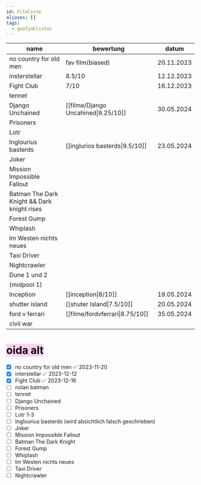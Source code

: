 ```yaml
---
id: Filmliste
aliases: []
tags:
  - goofyahlisten
---
```


| name                                        | bewertung                           | datum      |
| ------------------------------------------- | ----------------------------------- | ---------- |
| no country for old men                      | fav film(biased)                    | 20.11.2023 |
| insterstellar                               | 8.5/10                              | 12.12.2023 |
| Fight Club                                  | 7/10                                | 16.12.2023 |
| tennet                                      |                                     |            |
| Django Unchained                            | [[filme/Django Uncahined\|9.25/10]] | 30.05.2024 |
| Prisoners                                   |                                     |            |
| Lotr                                        |                                     |            |
| Inglourius basterds                         | [[inglurios basterds\|9.5/10]]      | 23.05.2024 |
| Joker                                       |                                     |            |
| Mission Impossible Fallout                  |                                     |            |
| Batman The Dark Knight && Dark knight rises |                                     |            |
| Forest Gump                                 |                                     |            |
| Whiplash                                    |                                     |            |
| Im Westen nichts neues                      |                                     |            |
| Taxi Driver                                 |                                     |            |
| Nightcrawler                                |                                     |            |
| Dune 1 und 2                                |                                     |            |
| (midpool 1)                                 |                                     |            |
| Inception                                   | [[inception\|8/10]]                 | 19.05.2024 |
| shutter island                              | [[shuter Island\|7.5/10]]           | 20.05.2024 |
| ford v ferrari                              | [[filme/fordvferrari\|8.75/10]]     | 35.05.2024 |
| civil war                                   |                                     |            |

# <mark style="background: #FFB8EBA6;">oida alt</mark>

- [x] no country for old men ✅ 2023-11-20
- [x] interstellar ✅ 2023-12-12
- [x] Fight Club ✅ 2023-12-16
- [ ] nolan batman
- [ ] tennet
- [ ] Django Unchained 
- [ ] Prisoners 
- [ ] Lotr 1-3
- [ ] Inglourius basterds (wird absichtlich falsch geschrieben)
- [ ] Joker
- [ ] Mission Impossible Fallout
- [ ] Batman The Dark Knight
- [ ] Forest Gump
- [ ] Whiplash 
- [ ] Im Westen nichts neues
- [ ] Taxi Driver 
- [ ] Nightcrawler
